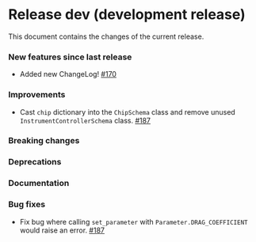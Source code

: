 # Release dev (development release)

This document contains the changes of the current release.

### New features since last release

- Added new ChangeLog!
  [#170](https://github.com/qilimanjaro-tech/qililab/pull/170)

### Improvements

- Cast `chip` dictionary into the `ChipSchema` class and remove unused `InstrumentControllerSchema` class.
  [#187](https://github.com/qilimanjaro-tech/qililab/pull/187)

### Breaking changes

### Deprecations

### Documentation

### Bug fixes

- Fix bug where calling `set_parameter` with `Parameter.DRAG_COEFFICIENT` would raise an error.
  [#187](https://github.com/qilimanjaro-tech/qililab/pull/187)
